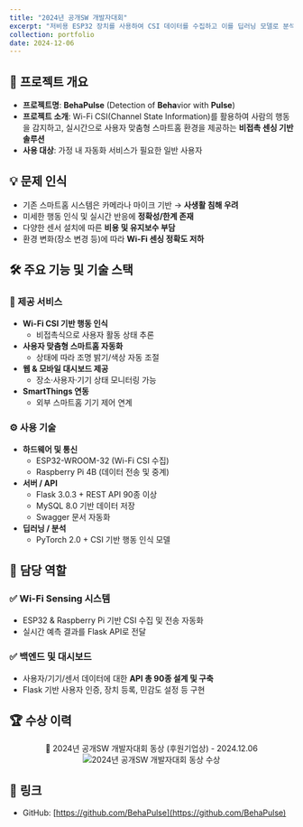 ```yaml
---
title: "2024년 공개SW 개발자대회"
excerpt: "저비용 ESP32 장치를 사용하여 CSI 데이터를 수집하고 이를 딥러닝 모델로 분석하여 인간의 행동을 감지 솔루션"
collection: portfolio
date: 2024-12-06
---
```


## 📌 프로젝트 개요

- **프로젝트명**: **BehaPulse** (Detection of **Beha**vior with **Pulse**)
- **프로젝트 소개**: Wi-Fi CSI(Channel State Information)를 활용하여 사람의 행동을 감지하고, 실시간으로 사용자 맞춤형 스마트홈 환경을 제공하는 **비접촉 센싱 기반 솔루션**
- **사용 대상**: 가정 내 자동화 서비스가 필요한 일반 사용자

## 💡 문제 인식

- 기존 스마트홈 시스템은 카메라나 마이크 기반 → **사생활 침해 우려**
- 미세한 행동 인식 및 실시간 반응에 **정확성/한계 존재**
- 다양한 센서 설치에 따른 **비용 및 유지보수 부담**
- 환경 변화(장소 변경 등)에 따라 **Wi-Fi 센싱 정확도 저하**


## 🛠️ 주요 기능 및 기술 스택

### 🎯 제공 서비스
- **Wi-Fi CSI 기반 행동 인식**
  - 비접촉식으로 사용자 활동 상태 추론
- **사용자 맞춤형 스마트홈 자동화**
  - 상태에 따라 조명 밝기/색상 자동 조절
- **웹 & 모바일 대시보드 제공**
  - 장소·사용자·기기 상태 모니터링 가능
- **SmartThings 연동**
  - 외부 스마트홈 기기 제어 연계
  
### ⚙️ 사용 기술
- **하드웨어 및 통신**
  - ESP32-WROOM-32 (Wi-Fi CSI 수집)
  - Raspberry Pi 4B (데이터 전송 및 중계)
- **서버 / API**
  - Flask 3.0.3 + REST API 90종 이상
  - MySQL 8.0 기반 데이터 저장
  - Swagger 문서 자동화
- **딥러닝 / 분석**
  -  PyTorch 2.0 + CSI 기반 행동 인식 모델

## 🙋 담당 역할

### ✅ Wi-Fi Sensing 시스템

- ESP32 & Raspberry Pi 기반 CSI 수집 및 전송 자동화
- 실시간 예측 결과를 Flask API로 전달

### ✅ 백엔드 및 대시보드

- 사용자/기기/센서 데이터에 대한 **API 총 90종 설계 및 구축**
- Flask 기반 사용자 인증, 장치 등록, 민감도 설정 등 구현


## 🏆 수상 이력

<div align="center">
  🥉 2024년 공개SW 개발자대회 동상 (후원기업상) - 2024.12.06 
 <br>
  <img src="2024_공개SW개발자대회_동상.jpg" alt="2024년 공개SW 개발자대회 동상 수상">
</div>

## 🔗 링크

- GitHub: [https://github.com/BehaPulse](https://github.com/BehaPulse)